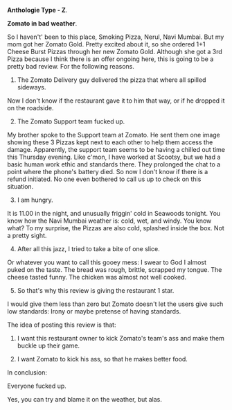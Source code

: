 **Anthologie Type - Z**.

**Zomato in bad weather**.

So I haven't' been to this place, Smoking Pizza, Nerul, Navi Mumbai. But my mom got her Zomato Gold. Pretty excited about it, so she ordered 1+1 Cheese Burst Pizzas through her new Zomato Gold. Although she got a 3rd Pizza because I think there is an offer ongoing here, this is going to be a pretty bad review. For the following reasons.

1. The Zomato Delivery guy delivered the pizza that where all spilled sideways. 

Now I don't know if the restaurant gave it to him that way, or if he dropped it on the roadside.

2. The Zomato Support team fucked up.

My brother spoke to the Support team at Zomato. He sent them one image showing these 3 Pizzas kept next to each other to help them access the damage. Apparently, the support team seems to be having a chilled out time this Thursday evening. Like c'mon, I have worked at Scootsy, but we had a basic human work ethic and standards there. They prolonged the chat to a point where the phone's battery died. So now I don't know if there is a refund initiated. No one even bothered to call us up to check on this situation.

3. I am hungry.

It is 11.00 in the night, and unusually friggin' cold in Seawoods tonight. You know how the Navi Mumbai weather is: cold, wet, and windy. You know what? To my surprise, the Pizzas are also cold, splashed inside the box. Not a pretty sight. 

4. After all this jazz, I tried to take a bite of one slice.

Or whatever you want to call this gooey mess: I swear to God I almost puked on the taste. The bread was rough, brittle, scrapped my tongue. The cheese tasted funny. The chicken was almost not well cooked. 

5. So that's why this review is giving the restaurant 1 star. 

I would give them less than zero but Zomato doesn't let the users give such low standards: Irony or maybe pretense of having standards.

The idea of posting this review is that: 

1. I want this restaurant owner to kick Zomato's team's ass and make them buckle up their game.

2. I want Zomato to kick his ass, so that he makes better food.

In conclusion: 

Everyone fucked up. 

Yes, you can try and blame it on the weather, but alas.

